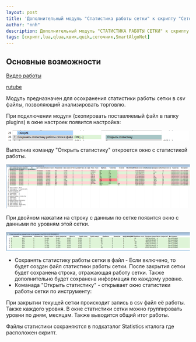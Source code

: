 ```yaml
---
layout: post
title: 'Дополнительный модуль "Статистика работы сетки" к скрипту "Сеточник" (SmartAlgoNet)'
author: "nnh"
description: Дополнительный модуль "СТАТИСТИКА РАБОТЫ СЕТКИ" к скрипту "Сеточник" (SmartAlgoNet)
tags: [скрипт,lua,qlua,квик,quik,сеточник,SmartAlgoNet]
---
```


##	Основные возможности

[Видео работы](https://youtu.be/96SuQNBDjpU)

[rutube](https://rutube.ru/video/180eebd0d36b2861c0edaeef3c4fd9e5/)

Модуль предназначен для осохранения статистики работы сетки в csv файлы, позволяющий анализировать торговлю.

При подключении модуля (скопировать поставляемый файл в папку plugins) в окне настроек появится настройка:

![](/assets/images/plugins/save_net_statistics.PNG)

Выполнив команду "Открыть статистику" откроется окно с статистикой работы.

![](/assets/images/plugins/net_statistics.PNG)

При двойном нажатии на строку с данным по сетке появится окно с данными по уровням этой сетки.

![](/assets/images/plugins/levels_statistics.PNG)


   - Сохранять статистику работы сетки в файл - Если включено, то будет создан файл статистики работы сетки. После закрытия сетки будет сохранена строка, отражающая работу сетки. Также дополнительно будет сохранена информация по каждому уровню.
   - Команада "Открыть статистику" - открывает окно статистики работы сетки по инструменту:

При закрытии текущей сетки происходит запись в csv файл её работы. Также каждого уровня. В окне статистики сетки можно группировать уровни по дням, месяцам. Также выводится общий итог работы.

Файлы статистики сохраняются в подкаталог Statistics кталога где расположен скрипт.

